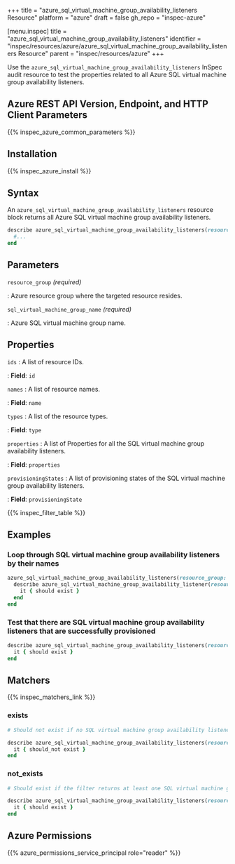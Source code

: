 +++
title = "azure_sql_virtual_machine_group_availability_listeners Resource"
platform = "azure"
draft = false
gh_repo = "inspec-azure"

[menu.inspec]
title = "azure_sql_virtual_machine_group_availability_listeners"
identifier = "inspec/resources/azure/azure_sql_virtual_machine_group_availability_listeners Resource"
parent = "inspec/resources/azure"
+++

Use the `azure_sql_virtual_machine_group_availability_listeners` InSpec audit resource to test the properties related to all Azure SQL virtual machine group availability listeners.

## Azure REST API Version, Endpoint, and HTTP Client Parameters

{{% inspec_azure_common_parameters %}}

## Installation

{{% inspec_azure_install %}}

## Syntax

An `azure_sql_virtual_machine_group_availability_listeners` resource block returns all Azure SQL virtual machine group availability listeners.

```ruby
describe azure_sql_virtual_machine_group_availability_listeners(resource_group: 'RESOURCE_GROUP', sql_virtual_machine_group_name: 'SQL_VIRTUAL_MACHINE_GROUP_NAME') do
  #...
end
```

## Parameters

`resource_group` _(required)_

: Azure resource group where the targeted resource resides.

`sql_virtual_machine_group_name` _(required)_

: Azure SQL virtual machine group name.

## Properties

`ids`
: A list of resource IDs.

: **Field**: `id`

`names`
: A list of resource names.

: **Field**: `name`

`types`
: A list of the resource types.

: **Field**: `type`

`properties`
: A list of Properties for all the SQL virtual machine group availability listeners.

: **Field**: `properties`

`provisioningStates`
: A list of provisioning states of the SQL virtual machine group availability listeners.

: **Field**: `provisioningState`

{{% inspec_filter_table %}}

## Examples

### Loop through SQL virtual machine group availability listeners by their names

```ruby
azure_sql_virtual_machine_group_availability_listeners(resource_group: 'RESOURCE_GROUP', sql_virtual_machine_group_name: 'SQL_VIRTUAL_MACHINE_GROUP_NAME').names.each do |name|
  describe azure_sql_virtual_machine_group_availability_listener(resource_group: 'RESOURCE_GROUP', sql_virtual_machine_group_name: 'SQL_VIRTUAL_MACHINE_GROUP_NAME', name: name) do
    it { should exist }
  end
end
```

### Test that there are SQL virtual machine group availability listeners that are successfully provisioned

```ruby
describe azure_sql_virtual_machine_group_availability_listeners(resource_group: 'RESOURCE_GROUP', sql_virtual_machine_group_name: 'SQL_VIRTUAL_MACHINE_GROUP_NAME').where(provisioningState: 'Succeeded') do
  it { should exist }
end
```

## Matchers

{{% inspec_matchers_link %}}

### exists

```ruby
# Should not exist if no SQL virtual machine group availability listeners are present.

describe azure_sql_virtual_machine_group_availability_listeners(resource_group: 'RESOURCE_GROUP', sql_virtual_machine_group_name: 'SQL_VIRTUAL_MACHINE_GROUP_NAME') do
  it { should_not exist }
end
```

### not_exists

```ruby
# Should exist if the filter returns at least one SQL virtual machine group availability listener.

describe azure_sql_virtual_machine_group_availability_listeners(resource_group: 'RESOURCE_GROUP', sql_virtual_machine_group_name: 'SQL_VIRTUAL_MACHINE_GROUP_NAME') do
  it { should exist }
end
```

## Azure Permissions

{{% azure_permissions_service_principal role="reader" %}}
